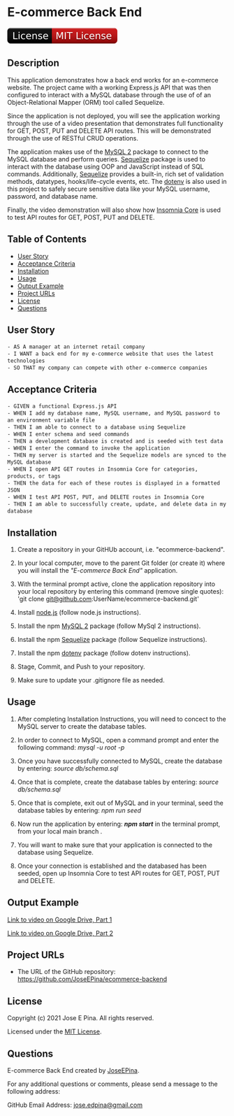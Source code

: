 # E-commerce Back End

![License Badge](./assets/badge.svg)

## Description

This application demonstrates how a back end works for an e-commerce website. The project came with a working Express.js API that was then configured to interact with a MySQL database through the use of of an Object-Relational Mapper (ORM) tool called Sequelize.

Since the application is not deployed, you will see the application working through the use of a video presentation that demonstrates full functionality for GET, POST, PUT and DELETE API routes. This will be demonstrated through the use of RESTful CRUD operations.

The application makes use of the [MySQL 2](https://www.npmjs.com/package/mysql2) package to connect to the MySQL database and perform queries. [Sequelize](https://www.npmjs.com/package/sequelize) package is used to interact with the database using OOP and JavaScript instead of SQL commands. Additionally, [Sequelize](https://www.npmjs.com/package/sequelize) provides a built-in, rich set of validation methods, datatypes, hooks/life-cycle events, etc. The [dotenv](https://www.npmjs.com/package/dotenv) is also used in this project to safely secure sensitive data like your MySQL username, password, and database name.

Finally, the video demonstration will also show how [Insomnia Core](https://insomnia.rest/) is used to test API routes for GET, POST, PUT and DELETE.

## Table of Contents

-  [User Story](#user-story)
-  [Acceptance Criteria](#acceptance-criteria)
-  [Installation](#installation)
-  [Usage](#usage)
-  [Output Example](#output-example)
-  [Project URLs](#project-urls)
-  [License](#license)
-  [Questions](#questions)

## User Story

```
- AS A manager at an internet retail company
- I WANT a back end for my e-commerce website that uses the latest technologies
- SO THAT my company can compete with other e-commerce companies
```

## Acceptance Criteria

```
- GIVEN a functional Express.js API
- WHEN I add my database name, MySQL username, and MySQL password to an environment variable file
- THEN I am able to connect to a database using Sequelize
- WHEN I enter schema and seed commands
- THEN a development database is created and is seeded with test data
- WHEN I enter the command to invoke the application
- THEN my server is started and the Sequelize models are synced to the MySQL database
- WHEN I open API GET routes in Insomnia Core for categories, products, or tags
- THEN the data for each of these routes is displayed in a formatted JSON
- WHEN I test API POST, PUT, and DELETE routes in Insomnia Core
- THEN I am able to successfully create, update, and delete data in my database
```

## Installation

1. Create a repository in your GitHUb account, i.e. "ecommerce-backend".

2. In your local computer, move to the parent Git folder (or create it) where you will install the _"E-commerce Back End"_ application.

3. With the terminal prompt active, clone the application repository into your local repository by entering this command (remove single quotes): 'git clone git@github.com:UserName/ecommerce-backend.git'

4. Install [node.js](https://nodejs.org/en/) (follow node.js instructions).

5. Install the npm [MySQL 2](https://www.npmjs.com/package/mysql2) package (follow MySql 2 instructions).

6. Install the npm [Sequelize](https://www.npmjs.com/package/sequelize) package (follow Sequelize instructions).

7. Install the npm [dotenv](https://www.npmjs.com/package/dotenv) package (follow dotenv instructions).

8. Stage, Commit, and Push to your repository.

9. Make sure to update your .gitignore file as needed.

## Usage

1. After completing Installation Instructions, you will need to concect to the MySQL server to create the database tables.

2. In order to connect to MySQL, open a command prompt and enter the following command: _mysql -u root -p_

3. Once you have successfully connected to MySQL, create the database by entering: _source db/schema.sql_

4. Once that is complete, create the database tables by entering: _source db/schema.sql_

5. Once that is complete, exit out of MySQL and in your terminal, seed the database tables by entering: _npm run seed_

6. Now run the application by entering: **_npm start_** in the terminal prompt, from your local main branch .

7. You will want to make sure that your application is connected to the database using Sequelize.

8. Once your connection is established and the databased has been seeded, open up Insomnia Core to test API routes for GET, POST, PUT and DELETE.

## Output Example

[Link to video on Google Drive, Part 1](https://watch.screencastify.com/v/rU2Lqqcpbyq8L8p9eLyo)

[Link to video on Google Drive, Part 2](https://watch.screencastify.com/v/g3HkcJFfc9g33UfAD5dp)

## Project URLs

-  The URL of the GitHub repository:
   https://github.com/JoseEPina/ecommerce-backend

## License

Copyright (c) 2021 Jose E Pina. All rights reserved.

Licensed under the [MIT License](https://choosealicense.com/licenses/mit).

## Questions

E-commerce Back End created by [JoseEPina](https://github.com/JoseEPina).

For any additional questions or comments, please send a message to the following address:

GitHub Email Address: <jose.edpina@gmail.com>
